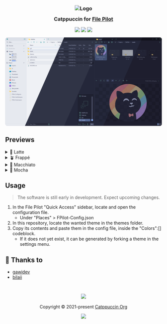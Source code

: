 <h3 align="center">
	<img src="https://raw.githubusercontent.com/catppuccin/catppuccin/main/assets/logos/exports/1544x1544_circle.png" width="100" alt="Logo"/><br/>
	<img src="https://raw.githubusercontent.com/catppuccin/catppuccin/main/assets/misc/transparent.png" height="30" width="0px"/>
	Catppuccin for <a href="https://filepilot.tech/">File Pilot</a>
	<img src="https://raw.githubusercontent.com/catppuccin/catppuccin/main/assets/misc/transparent.png" height="30" width="0px"/>
</h3>

<p align="center">
	<a href="https://github.com/gawidev/file-pilot/stargazers"><img src="https://img.shields.io/github/stars/gawidev/file-pilot?colorA=363a4f&colorB=b7bdf8&style=for-the-badge"></a>
	<a href="https://github.com/gawidev/file-pilot/issues"><img src="https://img.shields.io/github/issues/gawidev/file-pilot?colorA=363a4f&colorB=f5a97f&style=for-the-badge"></a>
	<a href="https://github.com/gawidev/file-pilot/contributors"><img src="https://img.shields.io/github/contributors/gawidev/file-pilot?colorA=363a4f&colorB=a6da95&style=for-the-badge"></a>
</p>

<p align="center">
	<img src="./assets/preview.webp"/>
</p>

## Previews

<details>
<summary>🌻 Latte</summary>
<img src="./assets/latte.webp"/>
</details>
<details>
<summary>🪴 Frappé</summary>
<img src="./assets/frappe.webp"/>
</details>
<details>
<summary>🌺 Macchiato</summary>
<img src="./assets/macchiato.webp"/>
</details>
<details>
<summary>🌿 Mocha</summary>
<img src="./assets/mocha.webp"/>
</details>

## Usage

> The software is still early in development. Expect upcoming changes.
1. In the File Pilot "Quick Access" sidebar, locate and open the configuration file.
	- Under "Places" > FPilot-Config.json
2. In this repository, locate the wanted theme in the themes folder.
3. Copy its contents and paste them in the config file, inside the "Colors":[] codeblock.
	- If it does not yet exist, it can be generated by forking a theme in the settings menu.

## 💝 Thanks to

- [gawidev](https://github.com/gawidev/)
- [bilaii](https://github.com/bilaiii/)

&nbsp;

<p align="center">
	<img src="https://raw.githubusercontent.com/catppuccin/catppuccin/main/assets/footers/gray0_ctp_on_line.svg?sanitize=true" />
</p>

<p align="center">
	Copyright &copy; 2021-present <a href="https://github.com/catppuccin" target="_blank">Catppuccin Org</a>
</p>

<p align="center">
	<a href="https://github.com/catppuccin/catppuccin/blob/main/LICENSE"><img src="https://img.shields.io/static/v1.svg?style=for-the-badge&label=License&message=MIT&logoColor=d9e0ee&colorA=363a4f&colorB=b7bdf8"/></a>
</p>
